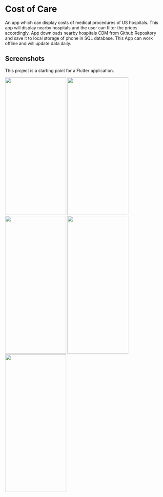 # Cost of Care

An app which can display costs of medical procedures of US hospitals.
This app will display nearby hospitals and the user can filter the prices accordingly. App
downloads nearby hospitals CDM from Github Repository and save it to local storage of phone
in SQL database. This App can work offline and will update data daily.

## Screenshots

This project is a starting point for a Flutter application.


<img src="https://gitlab.com/Darshpreet2000/lh-toolkit-cost-of-care-app/-/raw/master/screenshots/home.png" width="200" height="450" >


<img src="https://gitlab.com/Darshpreet2000/lh-toolkit-cost-of-care-app/-/raw/master/screenshots/search.png" width="200" height="450" >


<img src="https://gitlab.com/Darshpreet2000/lh-toolkit-cost-of-care-app/-/raw/master/screenshots/settings.png"  width="200" height="450">


<img src="https://gitlab.com/Darshpreet2000/lh-toolkit-cost-of-care-app/-/raw/master/screenshots/drawer.png" width="200" height="450">


<img src="https://gitlab.com/Darshpreet2000/lh-toolkit-cost-of-care-app/-/raw/master/screenshots/saved.png" width="200" height="450">




